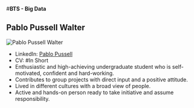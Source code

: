 #**BTS - Big Data**
## Pablo Pussell Walter
![Pablo Pussell Walter](https://lh3.googleusercontent.com/BZq7nZOvHRRaNgbNguJilrrOAD4T0w1ozMtOAYVmA9S7oox3T_hszAUCCkcstOnMoHY=s300 "904699_10151688402831360_1022374331_o.jpg")

 - LinkedIn: [Pablo Pussell](https://www.linkedin.com/in/pablopussell)
 - CV: 
#In Short
 - Enthusiastic and high-achieving undergraduate student who is self-motivated, confident and hard-working.
 - Contributes to group projects with direct input and a positive attitude.
 - Lived in different cultures with a broad view of people.
 - Active and hands-on person ready to take initiative and assume responsibility.

